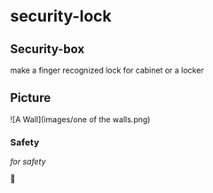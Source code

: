 # security-lock


## Security-box 

make a finger recognized lock for cabinet or a locker


## Picture
![A Wall](images/one of the walls.png)



### Safety

*for safety*

:rocket:


